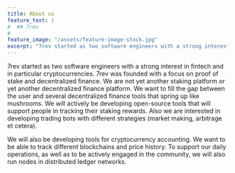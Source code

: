 ```yaml
---
title: About us
feature_text: |
#  ## 7rev
#  
feature_image: "/assets/feature-image-stock.jpg"
excerpt: "7rev started as two software engineers with a strong interest in fintech and in particular cryptocurrencies."
---
```

 
7rev started as two software engineers with a strong interest in fintech and in particular cryptocurrencies. 7rev was founded with a focus on proof of stake and decentralized finance. We are not yet another staking platform or yet another decentralized finance platform. We want to fill the gap between the user and several decentralized finance tools that spring up like mushrooms. We will actively be developing open-source tools that will support people in tracking their staking rewards. Also we are interested in developing trading bots with different strategies (market making, arbitrage et cetera). 

We will also be developing tools for cryptocurrency accounting. We want to be able to track different blockchains and price history. To support our daily operations, as well as to be actively engaged in the community, we will also run nodes in distributed ledger networks.